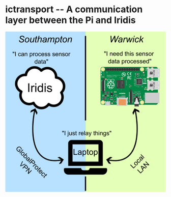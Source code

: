 # ictransport -- A communication layer between the Pi and Iridis
![ictransport diagram](./img/diagram.png "diagram")
